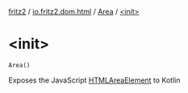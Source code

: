 [fritz2](../../index.md) / [io.fritz2.dom.html](../index.md) / [Area](index.md) / [&lt;init&gt;](./-init-.md)

# &lt;init&gt;

`Area()`

Exposes the JavaScript [HTMLAreaElement](https://developer.mozilla.org/en/docs/Web/API/HTMLAreaElement) to Kotlin


